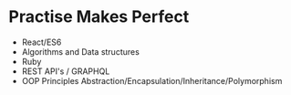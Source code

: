 # Practise Makes Perfect 
- React/ES6
- Algorithms and Data structures
- Ruby
- REST API's / GRAPHQL
- OOP Principles Abstraction/Encapsulation/Inheritance/Polymorphism
  
